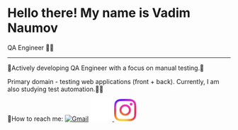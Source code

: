 # Hello there! My name is Vadim Naumov
QA Engineer 👨‍💻

---

🫸Actively developing QA Engineer with a focus on manual testing.🫷

Primary domain - testing web applications (front + back). Currently, I am also studying test automation.🦾🤖


📧How to reach me: <a href="mailto:chester.kms@gmail.com" target="_blank"><img src="https://simpleicons.org/icons/gmail.svg" alt="Gmail" width="50" height="50"></a>  <a href="https://github.com/naumov94" target="_blank">
  <img src="images/github-mark-white.png" alt="GitHub" width="50" height="50">
</a><a href="https://www.instagram.com/naumov94_" target="_blank">
  <img src="images/Instagram_Glyph_Gradient.png" alt="Instagram" width="50" height="50">
</a>
